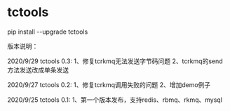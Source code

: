 # tctools

pip install --upgrade tctools


版本说明：

2020/9/29 tctools 0.3:
1、修复tcrkmq无法发送字节码问题
2、tcrkmq的send方法发送改成单条发送

2020/9/27 tctools 0.2:
1、修复tcrkmq调用失败的问题
2、增加demo例子

2020/9/25 tctools 0.1:
1、第一个版本发布，支持redis、rbmq、rkmq、mysql